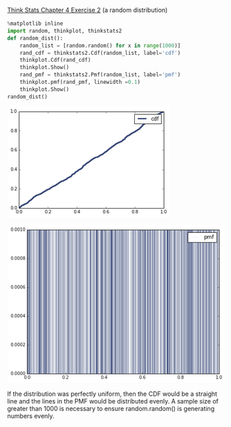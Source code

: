 [Think Stats Chapter 4 Exercise 2](http://greenteapress.com/thinkstats2/html/thinkstats2005.html#toc41) (a random distribution)


```python
%matplotlib inline
import random, thinkplot, thinkstats2
def random_dist():
    random_list = [random.random() for x in range(1000)]
    rand_cdf = thinkstats2.Cdf(random_list, label='cdf')
    thinkplot.Cdf(rand_cdf)
    thinkplot.Show()
    rand_pmf = thinkstats2.Pmf(random_list, label='pmf')
    thinkplot.pmf(rand_pmf, linewidth =0.1)
    thinkplot.Show()
random_dist()
```

![png](random_cdf.png)

![png](random_pmf.png)

If the distribution was perfectly uniform, then the CDF would be a straight line and the lines in the PMF would be distributed evenly. A sample size of greater than 1000 is necessary to ensure random.random() is generating numbers evenly.
